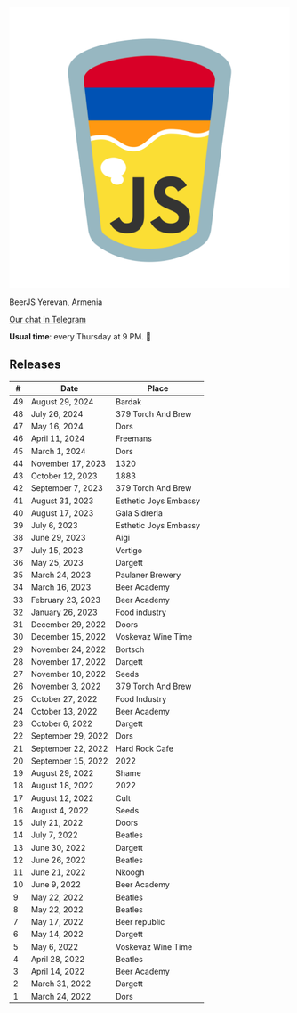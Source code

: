 ![This is an image](js-am-transparent.svg "Beerjs Yerevan logo")

BeerJS Yerevan, Armenia

[Our chat in Telegram](https://t.me/beerjs_yerevan)

**Usual time**: every Thursday at 9 PM. :beers:

## Releases

| #   | Date               | Place                      |
|-----|--------------------|----------------------------|
| 49 | August 29, 2024     | Bardak                     |
| 48 | July 26, 2024       | 379 Torch And Brew         |
| 47 | May 16, 2024        | Dors                       |
| 46 | April 11, 2024      | Freemans                   |
| 45 | March 1, 2024       | Dors                       |
| 44 | November 17, 2023   | 1320                       |
| 43 | October 12, 2023    | 1883                       |
| 42 | September 7, 2023   | 379 Torch And Brew         |
| 41 | August 31, 2023     | Esthetic Joys Embassy      |
| 40 | August 17, 2023     | Gala Sidreria              |
| 39 | July 6, 2023        |  Esthetic Joys Embassy     |
| 38 | June 29, 2023       |  Aigi                      |
| 37 | July 15, 2023       |  Vertigo                   |
| 36 | May 25, 2023        |  Dargett                   |
| 35 | March 24, 2023      |  Paulaner Brewery          |
| 34 | March 16, 2023      |  Beer Academy              |
| 33 | February 23, 2023   |  Beer Academy              |
| 32 | January 26, 2023    |  Food industry             |
| 31 | December 29, 2022   |  Doors                     |
| 30 | December 15, 2022   |  Voskevaz Wine Time        |
| 29 | November 24, 2022   |  Bortsch                   |
| 28 | November 17, 2022   |  Dargett                   |
| 27 | November 10, 2022   |  Seeds                     |
| 26 | November 3, 2022    |  379 Torch And Brew        |
| 25 | October 27, 2022    |  Food Industry             |
| 24 | October 13, 2022    |  Beer Academy              |
| 23 | October 6, 2022     |  Dargett                   |
| 22 | September 29, 2022  |  Dors                      |
| 21 | September 22, 2022  |  Hard Rock Cafe            |
| 20 | September 15, 2022  |  2022                      |
| 19 | August 29, 2022     |  Shame                     |
| 18 | August 18, 2022     |  2022                      |
| 17 | August 12, 2022     |  Cult                      |
| 16 | August 4, 2022      |  Seeds                     |
| 15 | July 21, 2022       |  Doors                     |
| 14 | July 7, 2022        |  Beatles                   |
| 13 | June 30, 2022       |  Dargett                   |
| 12 | June 26, 2022       |  Beatles                   |
| 11 | June 21, 2022       |  Nkoogh                    |
| 10 | June 9, 2022        |  Beer Academy              |
| 9 | May 22, 2022         |  Beatles                   |
| 8 | May 22, 2022         |  Beatles                   |
| 7 | May 17, 2022         |  Beer republic             |
| 6 | May 14, 2022         |  Dargett                   |
| 5 | May 6, 2022          |  Voskevaz Wine Time        |
| 4 | April 28, 2022       |  Beatles                   |
| 3 | April 14, 2022       |  Beer Academy              |
| 2 | March 31, 2022       |  Dargett                   |
| 1 | March 24, 2022       |  Dors                      |
